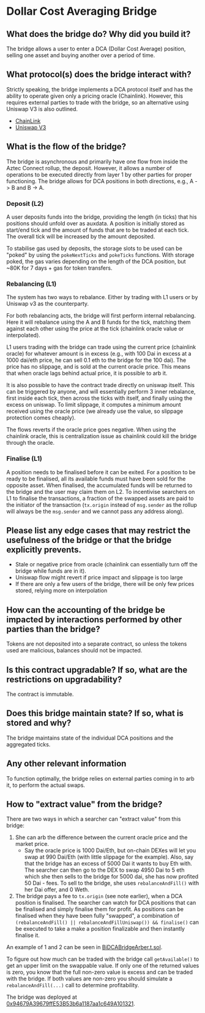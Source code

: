 # Dollar Cost Averaging Bridge

## What does the bridge do? Why did you build it?

The bridge allows a user to enter a DCA (Dollar Cost Average) position, selling one asset and buying another over a period of time.

## What protocol(s) does the bridge interact with?

Strictly speaking, the bridge implements a DCA protocol itself and has the ability to operate given only a pricing oracle (Chainlink).
However, this requires external parties to trade with the bridge, so an alternative using Uniswap V3 is also outlined.

- [ChainLink](https://chain.link/)
- [Uniswap V3](https://uniswap.org/)

## What is the flow of the bridge?

The bridge is asynchronous and primarily have one flow from inside the Aztec Connect rollup, the deposit.
However, it allows a number of operations to be executed directly from layer 1 by other parties for proper functioning.
The bridge allows for DCA positions in both directions, e.g., A -> B and B -> A.

### Deposit (L2)

A user deposits funds into the bridge, providing the length (in ticks) that his positions should unfold over as auxdata.
A position is initially stored as start/end tick and the amount of funds that are to be traded at each tick.
The overall tick will be increased by the amount deposited.

To stabilise gas used by deposits, the storage slots to be used can be "poked" by using the `pokeNextTicks` and `pokeTicks` functions.
With storage poked, the gas varies depending on the length of the DCA position, but ~80K for 7 days + gas for token transfers.

### Rebalancing (L1)

The system has two ways to rebalance.
Either by trading with L1 users or by Uniswap v3 as the counterparty.

For both rebalancing acts, the bridge will first perform internal rebalancing.
Here it will rebalance using the A and B funds for the tick, matching them against each other using the price at the tick (chainlink oracle value or interpolated).

L1 users trading with the bridge can trade using the current price (chainlink oracle) for whatever amount is in excess (e.g., with 100 Dai in excess at a 1000 dai/eth price, he can sell 0.1 eth to the bridge for the 100 dai).
The price has no slippage, and is sold at the current oracle price.
This means that when oracle lags behind actual price, it is possible to arb it.

It is also possible to have the contract trade directly on uniswap itself.
This can be triggered by anyone, and will essentially perform 3 inner rebalance, first inside each tick, then across the ticks with itself, and finally using the excess on uniswap.
To limit slippage, it computes a minimum amount received using the oracle price (we already use the value, so slippage protection comes cheaply).

The flows reverts if the oracle price goes negative.
When using the chainlink oracle, this is centralization issue as chainlink could kill the bridge through the oracle.

### Finalise (L1)

A position needs to be finalised before it can be exited.
For a position to be ready to be finalised, all its available funds must have been sold for the opposite asset.
When finalised, the accumulated funds will be returned to the bridge and the user may claim them on L2.
To incentivise searchers on L1 to finalise the transactions, a fraction of the swapped assets are paid to the initiator of the transaction (`tx.origin` instead of `msg.sender` as the rollup will always be the `msg.sender` and we cannot pass any address along).

## Please list any edge cases that may restrict the usefulness of the bridge or that the bridge explicitly prevents.

- Stale or negative price from oracle (chainlink can essentially turn off the bridge while funds are in it).
- Uniswap flow might revert if price impact and slippage is too large
- If there are only a few users of the bridge, there will be only few prices stored, relying more on interpolation

## How can the accounting of the bridge be impacted by interactions performed by other parties than the bridge?

Tokens are not deposited into a separate contract, so unless the tokens used are malicious, balances should not be impacted.

## Is this contract upgradable? If so, what are the restrictions on upgradability?

The contract is immutable.

## Does this bridge maintain state? If so, what is stored and why?

The bridge maintains state of the individual DCA positions and the aggregated ticks.

## Any other relevant information

To function optimally, the bridge relies on external parties coming in to arb it, to perform the actual swaps.

## How to "extract value" from the bridge?

There are two ways in which a searcher can "extract value" from this bridge:

1. She can arb the difference between the current oracle price and the market price.
   - Say the oracle price is 1000 Dai/Eth, but on-chain DEXes will let you swap at 990 Dai/Eth (with little slippage for the example). Also, say that the bridge has an excess of 5000 Dai it wants to buy Eth with. The searcher can then go to the DEX to swap 4950 Dai to 5 eth which she then sells to the bridge for 5000 dai, she has now profited 50 Dai - fees. To sell to the bridge, she uses `rebalanceAndFill()` with her Dai offer, and 0 Weth.
2. The bridge pays a fee to `tx.origin` (see note earlier), when a DCA position is finalised. The searcher can watch for DCA positions that can be finalised and simply finalise them for profit. As positions can be finalised when they have been fully "swapped", a combination of `(rebalanceAndFill() || rebalanceAndFillUniswap()) && finalise()` can be executed to take a make a position finalizable and then instantly finalise it.

An example of 1 and 2 can be seen in [BiDCABridgeArber.t.sol](../../test/bridges/dca/BiDCABridgeArber.t.sol).

To figure out how much can be traded with the bridge call `getAvailable()` to get an upper limit on the swappable value.
If only one of the returned values is zero, you know that the full non-zero value is excess and can be traded with the bridge.
If both values are non-zero you should simulate a `rebalanceAndFill(...)` call to determine profitability.

The bridge was deployed at [0x94679A39679ffE53B53b6a1187aa1c649A101321](https://etherscan.io/address/0x94679A39679ffE53B53b6a1187aa1c649A101321).

